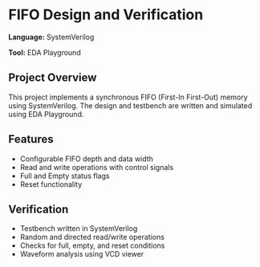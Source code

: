 <!DOCTYPE html>
<html lang="en">
<head>
  <meta charset="UTF-8">
  <title>FIFO Design and Verification</title>
</head>
<body>

  <h1>FIFO Design and Verification</h1>

  <p><strong>Language:</strong> SystemVerilog</p>
  <p><strong>Tool:</strong> EDA Playground</p>

  <h2>Project Overview</h2>
  <p>This project implements a synchronous FIFO (First-In First-Out) memory using SystemVerilog. The design and testbench are written and simulated using EDA Playground.</p>

  <h2>Features</h2>
  <ul>
    <li>Configurable FIFO depth and data width</li>
    <li>Read and write operations with control signals</li>
    <li>Full and Empty status flags</li>
    <li>Reset functionality</li>
  </ul>

  <h2>Verification</h2>
  <ul>
    <li>Testbench written in SystemVerilog</li>
    <li>Random and directed read/write operations</li>
    <li>Checks for full, empty, and reset conditions</li>
    <li>Waveform analysis using VCD viewer</li>
  </ul>

 
</body>
</html>
